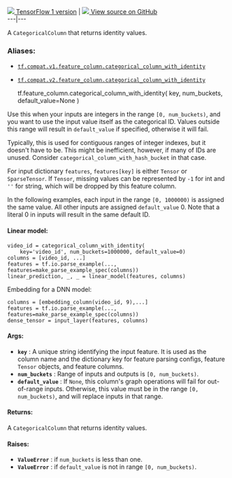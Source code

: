 [ ![](https://tensorflow.google.cn/images/tf_logo_32px.png) TensorFlow 1
version](/versions/r1.15/api_docs/python/tf/feature_column/categorical_column_with_identity)
|  [ ![](https://tensorflow.google.cn/images/GitHub-Mark-32px.png) View source
on GitHub
](https://github.com/tensorflow/tensorflow/blob/r2.0/tensorflow/python/feature_column/feature_column_v2.py#L1812-L1877)  
---|---  
  
A `CategoricalColumn` that returns identity values.

### Aliases:

  * [`tf.compat.v1.feature_column.categorical_column_with_identity`](/api_docs/python/tf/feature_column/categorical_column_with_identity)
  * [`tf.compat.v2.feature_column.categorical_column_with_identity`](/api_docs/python/tf/feature_column/categorical_column_with_identity)

    
    
    tf.feature_column.categorical_column_with_identity(
        key,
        num_buckets,
        default_value=None
    )
    

Use this when your inputs are integers in the range `[0, num_buckets)`, and
you want to use the input value itself as the categorical ID. Values outside
this range will result in `default_value` if specified, otherwise it will
fail.

Typically, this is used for contiguous ranges of integer indexes, but it
doesn't have to be. This might be inefficient, however, if many of IDs are
unused. Consider `categorical_column_with_hash_bucket` in that case.

For input dictionary `features`, `features[key]` is either `Tensor` or
`SparseTensor`. If `Tensor`, missing values can be represented by `-1` for int
and `''` for string, which will be dropped by this feature column.

In the following examples, each input in the range `[0, 1000000)` is assigned
the same value. All other inputs are assigned `default_value` 0\. Note that a
literal 0 in inputs will result in the same default ID.

#### Linear model:

    
    
    video_id = categorical_column_with_identity(
        key='video_id', num_buckets=1000000, default_value=0)
    columns = [video_id, ...]
    features = tf.io.parse_example(..., features=make_parse_example_spec(columns))
    linear_prediction, _, _ = linear_model(features, columns)
    

Embedding for a DNN model:

    
    
    columns = [embedding_column(video_id, 9),...]
    features = tf.io.parse_example(..., features=make_parse_example_spec(columns))
    dense_tensor = input_layer(features, columns)
    

#### Args:

  * **`key`** : A unique string identifying the input feature. It is used as the column name and the dictionary key for feature parsing configs, feature `Tensor` objects, and feature columns.
  * **`num_buckets`** : Range of inputs and outputs is `[0, num_buckets)`.
  * **`default_value`** : If `None`, this column's graph operations will fail for out-of-range inputs. Otherwise, this value must be in the range `[0, num_buckets)`, and will replace inputs in that range.

#### Returns:

A `CategoricalColumn` that returns identity values.

#### Raises:

  * **`ValueError`** : if `num_buckets` is less than one.
  * **`ValueError`** : if `default_value` is not in range `[0, num_buckets)`.


